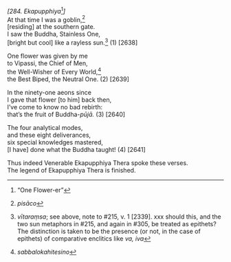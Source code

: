 *\[284. Ekapupphiya*[^1]*\]*  
At that time I was a goblin,[^2]  
\[residing\] at the southern gate.  
I saw the Buddha, Stainless One,  
\[bright but cool\] like a rayless sun.[^3] (1) \[2638\]

One flower was given by me  
to Vipassi, the Chief of Men,  
the Well-Wisher of Every World,[^4]  
the Best Biped, the Neutral One. (2) \[2639\]

In the ninety-one aeons since  
I gave that flower \[to him\] back then,  
I’ve come to know no bad rebirth:  
that’s the fruit of Buddha-*pūjā.* (3) \[2640\]

The four analytical modes,  
and these eight deliverances,  
six special knowledges mastered,  
\[I have\] done what the Buddha taught! (4) \[2641\]

Thus indeed Venerable Ekapupphiya Thera spoke these verses.  
The legend of Ekapupphiya Thera is finished.

[^1]: “One Flower-er”

[^2]: *pisāco*

[^3]: *vītaraṃsa*; see above, note to \#215, v. 1 \[2339\]. xxx should this, and the two sun metaphors in \#215, and again in \#305, be treated as epithets? The distinction is taken to be the presence (or not, in the case of epithets) of comparative enclitics like *va, iva*

[^4]: *sabbalokahitesino*
